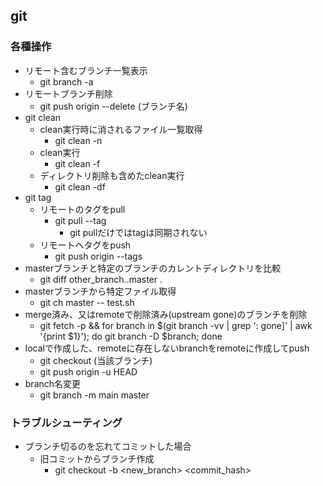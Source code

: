 ## git

### 各種操作

* リモート含むブランチ一覧表示
  * git branch -a
* リモートブランチ削除
  * git push origin --delete (ブランチ名)
* git clean
  * clean実行時に消されるファイル一覧取得
    * git clean -n
  * clean実行
    * git clean -f
  * ディレクトリ削除も含めたclean実行
    * git clean -df
* git tag
  * リモートのタグをpull
    * git pull --tag
      * git pullだけではtagは同期されない
  * リモートへタグをpush
    * git push origin --tags
* masterブランチと特定のブランチのカレントディレクトリを比較
  * git diff other_branch..master .
* masterブランチから特定ファイル取得
  * git ch master -- test.sh
* merge済み、又はremoteで削除済み(upstream gone)のブランチを削除
  * git fetch -p && for branch in $(git branch -vv | grep ': gone]' | awk '{print $1}'); do git branch -D $branch; done
* localで作成した、remoteに存在しないbranchをremoteに作成してpush
  * git checkout (当該ブランチ)
  * git push origin -u HEAD
* branch名変更
  * git branch -m main master

### トラブルシューティング

* ブランチ切るのを忘れてコミットした場合
  * 旧コミットからブランチ作成
    * git checkout -b <new_branch> <commit_hash>